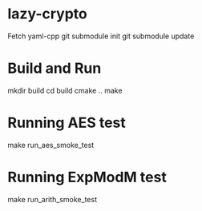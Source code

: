# lazy-crypto
Fetch yaml-cpp
git submodule init
git submodule update

# Build and Run
mkdir build
cd build
cmake ..
make 

# Running AES test
make run_aes_smoke_test

# Running ExpModM test
make run_arith_smoke_test
